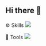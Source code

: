 ## Hi there 👋

⚙️ Skills
<img src="https://skillicons.dev/icons?i=ts,html,css,nodejs,react,nextjs,threejs,vercel,vite,sass,tailwind,php,laravel,wordpress,mysql&perline=6" />

🔨 Tools
<img src="https://skillicons.dev/icons?i=figma,xd,ai,ps,vscode,vim,notion,postman&perline=6" />

<!--
**void-royals/void-royals** is a ✨ _special_ ✨ repository because its `README.md` (this file) appears on your GitHub profile.

Here are some ideas to get you started:

- 🔭 I’m currently working on ...
- 🌱 I’m currently learning ...
- 👯 I’m looking to collaborate on ...
- 🤔 I’m looking for help with ...
- 💬 Ask me about ...
- 📫 How to reach me: ...
- 😄 Pronouns: ...
- ⚡ Fun fact: ...
-->
